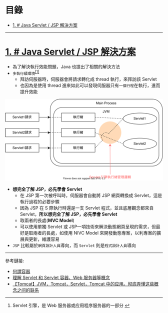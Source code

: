 <h1 id="top">目錄</h1>

- [1. # Java Servlet / JSP 解決方案](#s1)

---

# <a id='s1' class='md-title' href='#top'>1. # Java Servlet / JSP 解決方案</a>

- 為了解決執行效能問題，Java 也提出了相關的解決方法
- `多執行續環境`<sup class="footnote-ref"><a href="#fn1" id="fnref1">[1]</a></sup>
  - 拜訪伺服器時，伺服器會將請求轉化成 thread 執行，來拜訪該 Servlet
  - 也因為是使用 thread 進來如此可以發現伺服器只有`一個行程`在執行，進而提升效能

<p><img src='./image/02.JavaServlet_JSP解決方案.dio.svg'></p>

- **想完全了解 JSP，必先學會 Servlet**
  - 在 JSP 第一次被呼叫時，伺服器會自動將 JSP 網頁轉換成 Servlet，這是執行過程的必要步驟
  - 因為 JSP 在 S 際執行時還是一支 Servlet 程式，並且底層觀念都來自 Servlet，**所以想完全了解 JSP，必先學會 Servlet**
  - 取兩者的長處(**MVC Model**)
  - 可以使用單獨 Servlet 或 JSP—項技術來解決動態網頁呈現的需求，但最好是取兩者的長處，如使用 NIVC Model 來開發動態專案，以利專案的擴展與更新，維護容易
- `JSP` 比較屬於`網頁設計人員`導向，而 `Servlet` 則是`程式設計人員`導向

---

參考鏈接:

- [何謂容器](https://openhome.cc/Gossip/ServletJSP/Container.html)
- [理解 Servlet 和 Servlet 容器、Web 服务器等概念](https://blog.csdn.net/lz233333/article/details/68065749)
- [【Tomcat】JVM，Tomcat，Servlet，Tomcat 中的应用。彻底弄懂这些概念之间的联系](https://www.cnblogs.com/wangzhongqiu/p/6500751.html)

---

<section class="footnotes">
<ol class="footnotes-list">
<li id="fn1" class="footnote-item"><p>Servlet 引擎，是 Web 服务器或应用程序服务器的一部分 <a href="#fnref1" class="footnote-backref">↩︎</a></p>
</li>
</ol>
</section>
